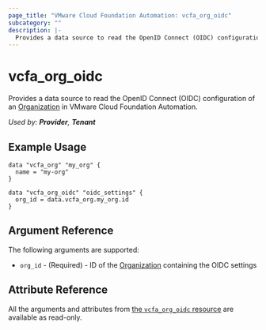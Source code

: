 ```yaml
---
page_title: "VMware Cloud Foundation Automation: vcfa_org_oidc"
subcategory: ""
description: |-
  Provides a data source to read the OpenID Connect (OIDC) configuration of an Organization in VMware Cloud Foundation Automation.
---
```


# vcfa_org_oidc

Provides a data source to read the OpenID Connect (OIDC) configuration of an [Organization][vcfa_org-ds] in VMware Cloud Foundation Automation.

_Used by: **Provider**, **Tenant**_

## Example Usage

```hcl
data "vcfa_org" "my_org" {
  name = "my-org"
}

data "vcfa_org_oidc" "oidc_settings" {
  org_id = data.vcfa_org.my_org.id
}
```

## Argument Reference

The following arguments are supported:

- `org_id` - (Required) - ID of the [Organization][vcfa_org-ds] containing the OIDC settings

## Attribute Reference

All the arguments and attributes from [the `vcfa_org_oidc` resource](/providers/vmware/vcfa/latest/docs/resources/org_oidc) are available as read-only.

[vcfa_org-ds]: /providers/vmware/vcfa/latest/docs/data-sources/org
